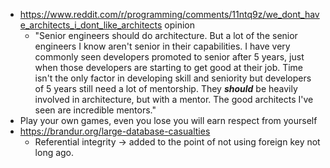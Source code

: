 - https://www.reddit.com/r/programming/comments/11ntq9z/we_dont_have_architects_i_dont_like_architects opinion
	- "Senior engineers should do architecture. But a lot of the senior engineers I know aren't senior in their capabilities. I have very commonly seen developers promoted to senior after 5 years, just when those developers are starting to get good at their job. Time isn't the only factor in developing skill and seniority but developers of 5 years still need a lot of mentorship. They _**should**_ be heavily involved in architecture, but with a mentor. The good architects I've seen are incredible mentors."
- Play your own games, even you lose you will earn respect from yourself
- https://brandur.org/large-database-casualties
	- Referential integrity -> added to the point of not using foreign key not long ago.